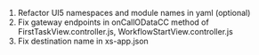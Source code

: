 1. Refactor UI5 namespaces and module names in yaml (optional)
2. Fix gateway endpoints in onCallODataCC method of FirstTaskView.controller.js, WorkflowStartView.controller.js
3. Fix destination name in xs-app.json